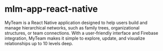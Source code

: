# mlm-app-react-native
MyTeam is a React Native application designed to help users build and manage hierarchical networks, such as family trees, organizational structures, or team connections. With a user-friendly interface and Firebase integration, MyTeam makes it simple to explore, update, and visualize relationships up to 10 levels deep.

